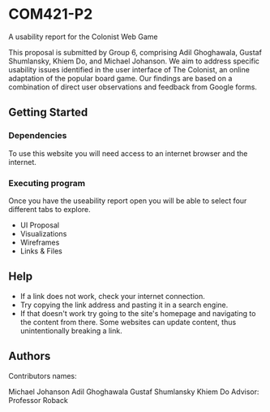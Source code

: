 # COM421-P2
A usability report for the Colonist Web Game

This proposal is submitted by Group 6, comprising Adil Ghoghawala, Gustaf Shumlansky, Khiem Do, and Michael Johanson. We aim to address specific usability issues identified in the user interface of The Colonist, an online adaptation of the popular board game. Our findings are based on a combination of direct user observations and feedback from Google forms.

## Getting Started

### Dependencies
To use this website you will need access to an internet browser and the internet.

### Executing program
Once you have the useability report open you will be able to select four different tabs to explore.
* UI Proposal
* Visualizations
* Wireframes
* Links & Files


## Help
* If a link does not work, check your internet connection.
* Try copying the link address and pasting it in a search engine.
* If that doesn't work try going to the site's homepage and navigating to the content from there. Some websites can update content, thus unintentionally breaking a link. 

## Authors
Contributors names:

Michael Johanson
Adil Ghoghawala 
Gustaf Shumlansky 
Khiem Do
Advisor: Professor Roback
